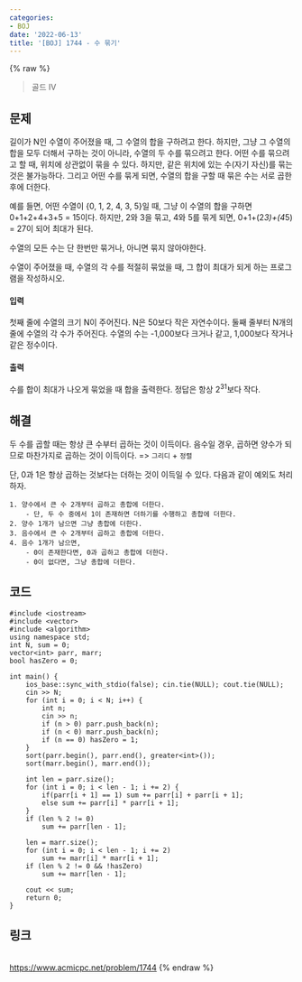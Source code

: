 ```yaml
---
categories:
- BOJ
date: '2022-06-13'
title: '[BOJ] 1744 - 수 묶기'
---
```


{% raw %}
> 골드 IV<br>

## 문제
길이가 N인 수열이 주어졌을 때, 그 수열의 합을 구하려고 한다. 하지만, 그냥 그 수열의 합을 모두 더해서 구하는 것이 아니라, 수열의 두 수를 묶으려고 한다. 어떤 수를 묶으려고 할 때, 위치에 상관없이 묶을 수 있다. 하지만, 같은 위치에 있는 수(자기 자신)를 묶는 것은 불가능하다. 그리고 어떤 수를 묶게 되면, 수열의 합을 구할 때 묶은 수는 서로 곱한 후에 더한다.

예를 들면, 어떤 수열이 {0, 1, 2, 4, 3, 5}일 때, 그냥 이 수열의 합을 구하면 0+1+2+4+3+5 = 15이다. 하지만, 2와 3을 묶고, 4와 5를 묶게 되면, 0+1+(2*3)+(4*5) = 27이 되어 최대가 된다.

수열의 모든 수는 단 한번만 묶거나, 아니면 묶지 않아야한다.

수열이 주어졌을 때, 수열의 각 수를 적절히 묶었을 때, 그 합이 최대가 되게 하는 프로그램을 작성하시오.

#### 입력
첫째 줄에 수열의 크기 N이 주어진다. N은 50보다 작은 자연수이다. 둘째 줄부터 N개의 줄에 수열의 각 수가 주어진다. 수열의 수는 -1,000보다 크거나 같고, 1,000보다 작거나 같은 정수이다.

#### 출력
수를 합이 최대가 나오게 묶었을 때 합을 출력한다. 정답은 항상 2<sup>31</sup>보다 작다.

## 해결
두 수를 곱할 때는 항상 큰 수부터 곱하는 것이 이득이다. 음수일 경우, 곱하면 양수가 되므로 마찬가지로 곱하는 것이 이득이다. => `그리디` + `정렬`

단, 0과 1은 항상 곱하는 것보다는 더하는 것이 이득일 수 있다. 다음과 같이 예외도 처리하자.
```
1. 양수에서 큰 수 2개부터 곱하고 총합에 더한다.
	- 단, 두 수 중에서 1이 존재하면 더하기를 수행하고 총합에 더한다.
2. 양수 1개가 남으면 그냥 총합에 더한다.
3. 음수에서 큰 수 2개부터 곱하고 총합에 더한다.
4. 음수 1개가 남으면,
	- 0이 존재한다면, 0과 곱하고 총합에 더한다.
	- 0이 없다면, 그냥 총합에 더한다.
```

## 코드
```
#include <iostream>
#include <vector>
#include <algorithm>
using namespace std;
int N, sum = 0;
vector<int> parr, marr;
bool hasZero = 0;

int main() {
	ios_base::sync_with_stdio(false); cin.tie(NULL); cout.tie(NULL);
	cin >> N;
	for (int i = 0; i < N; i++) {
		int n;
		cin >> n;
		if (n > 0) parr.push_back(n);
		if (n < 0) marr.push_back(n);
		if (n == 0) hasZero = 1;
	}
	sort(parr.begin(), parr.end(), greater<int>());
	sort(marr.begin(), marr.end());

	int len = parr.size();
	for (int i = 0; i < len - 1; i += 2) {
		if(parr[i + 1] == 1) sum += parr[i] + parr[i + 1];
		else sum += parr[i] * parr[i + 1];
	}
	if (len % 2 != 0)
		sum += parr[len - 1];

	len = marr.size();
	for (int i = 0; i < len - 1; i += 2)
		sum += marr[i] * marr[i + 1];
	if (len % 2 != 0 && !hasZero) 
		sum += marr[len - 1];

	cout << sum;
	return 0;
}
```

## 링크
<br>https://www.acmicpc.net/problem/1744
{% endraw %}